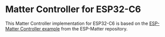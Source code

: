 # Matter Controller for ESP32-C6

This Matter Controller implementation for ESP32-C6 is based on
the [ESP-Matter Controller example](https://github.com/espressif/esp-matter/tree/main/examples/controller) from the
ESP-Matter repository.
